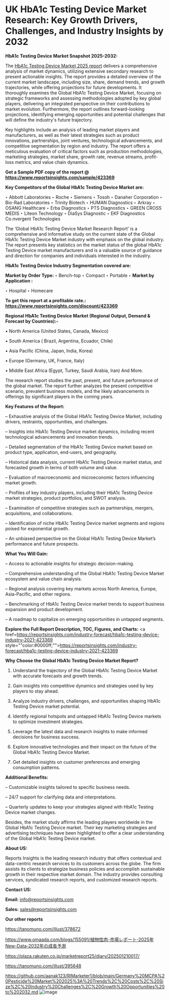 # UK HbA1c Testing Device Market Research: Key Growth Drivers, Challenges, and Industry Insights by 2032

<strong>HbA1c Testing Device Market Snapshot 2025-2032:</strong>

The <a href=https://www.reportsinsights.com/sample/423369>HbA1c Testing Device Market 2025 report</a> delivers a comprehensive analysis of market dynamics, utilizing extensive secondary research to present actionable insights. The report provides a detailed overview of the current market landscape, including size, share, demand trends, and growth trajectories, while offering projections for future developments. It thoroughly examines the Global HbA1c Testing Device Market, focusing on strategic frameworks and assessing methodologies adopted by key global players, delivering an integrated perspective on their contributions to market evolution. Furthermore, the report outlines forward-looking projections, identifying emerging opportunities and potential challenges that will define the industry's future trajectory.

Key highlights include an analysis of leading market players and manufacturers, as well as their latest strategies such as product innovations, partnerships, joint ventures, technological advancements, and competitive segmentation by region and industry. The report offers a meticulous evaluation of critical factors such as production methodologies, marketing strategies, market share, growth rate, revenue streams, profit-loss metrics, and value chain dynamics.

<strong>Get a Sample PDF copy of the report @ <a href=https://www.reportsinsights.com/sample/423369 style=color:#0000ff;>https://www.reportsinsights.com/sample/423369</a></strong>

<strong>Key Competitors of the Global HbA1c Testing Device Market are:</strong>

‣ Abbott Laboratories
‣ Roche
‣ Siemens
‣ Tosoh
‣ Danaher Corporation
‣ Bio-Rad Laboratories
‣ Trinity Biotech
‣ HUMAN Diagnostics
‣ Arkray
‣ OSANG Healthcare
‣ Erba Diagnostics
‣ PTS Diagnostics
‣ GREEN CROSS MEDIS
‣ Liteon Technology
‣ DiaSys Diagnostic
‣ EKF Diagnostics Co.nvergent Technologies

The ‘Global HbA1c Testing Device Market Research Report’ is a comprehensive and informative study on the current state of the Global HbA1c Testing Device Market industry with emphasis on the global industry. The report presents key statistics on the market status of the global HbA1c Testing Device market manufacturers and is a valuable source of guidance and direction for companies and individuals interested in the industry.

<strong>HbA1c Testing Device Industry Segmentation covered are:</strong>

<strong>Market by Order Type: </strong>
‣ Bench-top
‣ Compact
‣ Portable
‣ 
<strong>Market by Application :</strong>

‣ Hospital
‣ Homecare

<strong>To get this report at a profitable rate.: <a href=https://www.reportsinsights.com/discount/423369 style=color:#0000ff;>https://www.reportsinsights.com/discount/423369</a></strong>

<strong>Regional HbA1c Testing Device Market (Regional Output, Demand &amp; Forecast by Countries):-</strong>

• North America (United States, Canada, Mexico)

• South America ( Brazil, Argentina, Ecuador, Chile)

• Asia Pacific (China, Japan, India, Korea)

• Europe (Germany, UK, France, Italy)

• Middle East Africa (Egypt, Turkey, Saudi Arabia, Iran) And More.

The research report studies the past, present, and future performance of the global market. The report further analyzes the present competitive scenario, prevalent business models, and the likely advancements in offerings by significant players in the coming years.

<strong>Key Features of the Report:</strong>

– Exhaustive analysis of the Global HbA1c Testing Device Market, including drivers, restraints, opportunities, and challenges.

– Insights into HbA1c Testing Device market dynamics, including recent technological advancements and innovation trends.

– Detailed segmentation of the HbA1c Testing Device market based on product type, application, end-users, and geography.

– Historical data analysis, current HbA1c Testing Device market status, and forecasted growth in terms of both volume and value.

– Evaluation of macroeconomic and microeconomic factors influencing market growth.

– Profiles of key industry players, including their HbA1c Testing Device market strategies, product portfolios, and SWOT analysis.

– Examination of competitive strategies such as partnerships, mergers, acquisitions, and collaborations.

– Identification of niche HbA1c Testing Device market segments and regions poised for exponential growth.

– An unbiased perspective on the Global HbA1c Testing Device Market’s performance and future prospects.

<strong>What You Will Gain:</strong>

– Access to actionable insights for strategic decision-making.

– Comprehensive understanding of the Global HbA1c Testing Device Market ecosystem and value chain analysis.

– Regional analysis covering key markets across North America, Europe, Asia-Pacific, and other regions.

– Benchmarking of HbA1c Testing Device market trends to support business expansion and product development.

– A roadmap to capitalize on emerging opportunities in untapped segments.

<strong>Explore the Full Report Description, TOC, Figures, and Charts:</strong>
<a href=https://reportsinsights.com/industry-forecast/hba1c-testing-device-industry-2021-423369 style=""color:#0000ff;"">https://reportsinsights.com/industry-forecast/hba1c-testing-device-industry-2021-423369</a>

<strong>Why Choose the Global HbA1c Testing Device Market Report?</strong>

1. Understand the trajectory of the Global HbA1c Testing Device Market with accurate forecasts and growth trends.

2. Gain insights into competitive dynamics and strategies used by key players to stay ahead.

3. Analyze industry drivers, challenges, and opportunities shaping HbA1c Testing Device market potential.

4. Identify regional hotspots and untapped HbA1c Testing Device markets to optimize investment strategies.

5. Leverage the latest data and research insights to make informed decisions for business success.

6. Explore innovative technologies and their impact on the future of the Global HbA1c Testing Device Market.

7. Get detailed insights on customer preferences and emerging consumption patterns.

<strong>Additional Benefits:</strong>

– Customizable insights tailored to specific business needs.

– 24/7 support for clarifying data and interpretations.

– Quarterly updates to keep your strategies aligned with HbA1c Testing Device market changes.

Besides, the market study affirms the leading players worldwide in the Global HbA1c Testing Device market. Their key marketing strategies and advertising techniques have been highlighted to offer a clear understanding of the Global HbA1c Testing Device market.

<strong><strong>About US</strong>:</strong>

Reports Insights is the leading research industry that offers contextual and data-centric research services to its customers across the globe. The firm assists its clients to strategize business policies and accomplish sustainable growth in their respective market domain. The industry provides consulting services, syndicated research reports, and customized research reports.

<strong>Contact US:</strong>

<p class=><b>Email:</b> <a href=mailto:info@reportsinsights.com>info@reportsinsights.com</a></p>
<p class=><b>Sales:</b> <a href=mailto:sales@reportsinsights.com>sales@reportsinsights.com</a></p>

<strong>Our other reports</strong>

<a href=https://tanomuno.com/illust/378672>https://tanomuno.com/illust/378672</a>

<a href=https://www.omaada.com/blogs/155091/植物性肉-市場レポート-2025年New-Data-2032年の成長予測>https://www.omaada.com/blogs/155091/植物性肉-市場レポート-2025年New-Data-2032年の成長予測</a>

<a href=https://plaza.rakuten.co.jp/marketreport25/diary/202501210017/>https://plaza.rakuten.co.jp/marketreport25/diary/202501210017/</a>

<a href=https://tanomuno.com/illust/395648>https://tanomuno.com/illust/395648</a>

<a href=https://github.com/aanak123/RIMarketer1/blob/main/Germany%20MCPA%20Pesticide%20Market%202025%3A%20Trends%2C%20Costs%2C%20Size%2C%20Industry%20Challenges%2C%20Growth%20Opportunities%20to%202032.md>https://github.com/aanak123/RIMarketer1/blob/main/Germany%20MCPA%20Pesticide%20Market%202025%3A%20Trends%2C%20Costs%2C%20Size%2C%20Industry%20Challenges%2C%20Growth%20Opportunities%20to%202032.md</a>
![image](https://github.com/user-attachments/assets/773f400d-0175-4635-b136-07b7c78ac872)
